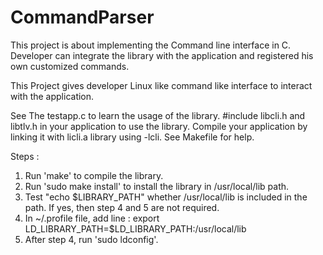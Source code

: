 # CommandParser
This project is about implementing the Command line interface in C.
Developer can integrate the library with the application and registered his own customized commands.

This Project gives developer Linux like command like interface to interact with the application.

See The testapp.c to learn the usage of the library.
#include libcli.h and libtlv.h in your application to use the library.
Compile your application by linking it with licli.a library using -lcli. See Makefile for help.

Steps :
1. Run 'make' to compile the library.
2. Run 'sudo make install' to install the library in /usr/local/lib path. 
3. Test "echo $LIBRARY_PATH" whether /usr/local/lib is included in the path. If yes, then step 4 and 5 are not required.
4. In ~/.profile file, add line :  export LD_LIBRARY_PATH=$LD_LIBRARY_PATH:/usr/local/lib
5. After step 4, run 'sudo ldconfig'. 
